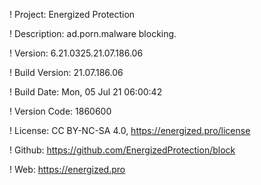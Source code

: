 ! Project: Energized Protection

! Description: ad.porn.malware blocking.

! Version: 6.21.0325.21.07.186.06

! Build Version: 21.07.186.06

! Build Date: Mon, 05 Jul 21 06:00:42

! Version Code: 1860600

! License: CC BY-NC-SA 4.0, https://energized.pro/license

! Github: https://github.com/EnergizedProtection/block

! Web: https://energized.pro
